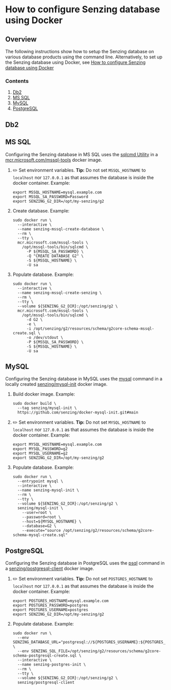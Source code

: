 # How to configure Senzing database using Docker

## Overview

The following instructions show how to setup the Senzing database on various database products using the command line.
Alternatively, to set up the Senzing database using Docker, see
[How to configure Senzing database using Docker](configure-senzing-database-using-docker.md)

### Contents

1. [Db2](#db2)
1. [MS SQL](#ms-sql)
1. [MySQL](#mysql)
1. [PostgreSQL](#postgresql)

## Db2

## MS SQL

Configuring the Senzing database in MS SQL uses the
[sqlcmd Utility](https://docs.microsoft.com/en-us/sql/tools/sqlcmd-utility)
in a [mcr.microsoft.com/mssql-tools](https://hub.docker.com/_/microsoft-mssql-tools) docker image.

1. :pencil2: Set environment variables.
   **Tip:** Do not set `MSSQL_HOSTNAME` to `localhost` nor `127.0.0.1` as that assumes the database is inside the docker container.
   Example:

    ```console
    export MSSQL_HOSTNAME=mysql.example.com
    export MSSQL_SA_PASSWORD=Password
    export SENZING_G2_DIR=/opt/my-senzing/g2
    ```

1. Create database.
   Example:

    ```console
    sudo docker run \
      --interactive \
      --name senzing-mssql-create-database \
      --rm \
      --tty \
      mcr.microsoft.com/mssql-tools \
        /opt/mssql-tools/bin/sqlcmd \
          -P ${MSSQL_SA_PASSWORD} \
          -Q "CREATE DATABASE G2" \
          -S ${MSSQL_HOSTNAME} \
          -U sa
    ```

1. Populate database.
   Example:

    ```console
    sudo docker run \
      --interactive \
      --name senzing-mssql-create-senzing \
      --rm \
      --tty \
      --volume ${SENZING_G2_DIR}:/opt/senzing/g2 \
      mcr.microsoft.com/mssql-tools \
        /opt/mssql-tools/bin/sqlcmd \
          -d G2 \
          -e \
          -i /opt/senzing/g2/resources/schema/g2core-schema-mssql-create.sql \
          -o /dev/stdout \
          -P ${MSSQL_SA_PASSWORD} \
          -S ${MSSQL_HOSTNAME} \
          -U sa
    ```

## MySQL

Configuring the Senzing database in MySQL uses the
[mysql](https://dev.mysql.com/doc/refman/8.0/en/mysql.html) command
in a locally created [senzing/mysql-init](https://github.com/Senzing/docker-mysql-init) docker image.

1. Build docker image.
   Example:

    ```console
    sudo docker build \
      --tag senzing/mysql-init \
      https://github.com/senzing/docker-mysql-init.git#main
    ```

1. :pencil2: Set environment variables.
   **Tip:** Do not set `MYSQL_HOSTNAME` to `localhost` nor `127.0.0.1` as that assumes the database is inside the docker container.
   Example:

    ```console
    export MYSQL_HOSTNAME=mysql.example.com
    export MYSQL_PASSWORD=g2
    export MYSQL_USERNAME=g2
    export SENZING_G2_DIR=/opt/my-senzing/g2
    ```

1. Populate database.
   Example:

    ```console
    sudo docker run \
      --entrypoint mysql \
      --interactive \
      --name senzing-mysql-init \
      --rm \
      --tty \
      --volume ${SENZING_G2_DIR}:/opt/senzing/g2 \
      senzing/mysql-init \
        --user=root \
        --password=root \
        --host=${MYSQL_HOSTNAME} \
        --database=G2 \
        --execute="source /opt/senzing/g2/resources/schema/g2core-schema-mysql-create.sql"
    ```

## PostgreSQL

Configuring the Senzing database in PostgreSQL uses the
[psql](https://www.postgresql.org/docs/12/app-psql.html) command
in a [senzing/postgresql-client](https://hub.docker.com/r/senzing/postgresql-client) docker image.

1. :pencil2: Set environment variables.
   **Tip:** Do not set `POSTGRES_HOSTNAME` to `localhost` nor `127.0.0.1` as that assumes the database is inside the docker container.
   Example:

    ```console
    export POSTGRES_HOSTNAME=mysql.example.com
    export POSTGRES_PASSWORD=postgres
    export POSTGRES_USERNAME=postgres
    export SENZING_G2_DIR=/opt/my-senzing/g2
    ```

1. Populate database.
   Example:

    ```console
    sudo docker run \
      --env SENZING_DATABASE_URL="postgresql://${POSTGRES_USERNAME}:${POSTGRES_PASSWORD}@${POSTGRES_HOSTNAME}:5432/G2" \
      --env SENZING_SQL_FILE=/opt/senzing/g2/resources/schema/g2core-schema-postgresql-create.sql \
      --interactive \
      --name senzing-postgres-init \
      --rm \
      --tty \
      --volume ${SENZING_G2_DIR}:/opt/senzing/g2 \
      senzing/postgresql-client
    ```
